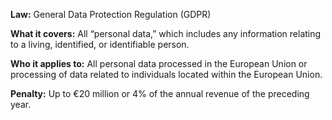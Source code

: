 
**Law:** General Data Protection Regulation (GDPR)

**What it covers:** All “personal data,” which includes any information relating to a living, identified, or identifiable person.

**Who it applies to:** All personal data processed in the European Union or processing of data related to individuals located within the European Union.

**Penalty:** Up to €20 million or 4% of the annual revenue of the preceding year.
